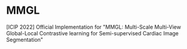 # MMGL
[ICIP 2022] Official Implementation for "MMGL: Multi-Scale Multi-View Global-Local Contrastive learning for Semi-supervised Cardiac Image Segmentation"
